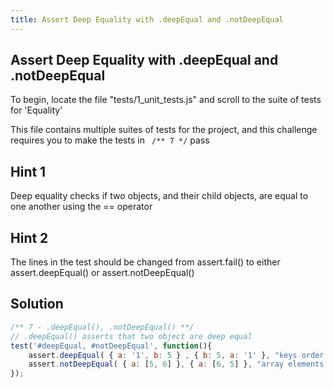 ```yaml
---
title: Assert Deep Equality with .deepEqual and .notDeepEqual
---
```

## Assert Deep Equality with .deepEqual and .notDeepEqual

To begin, locate the file "tests/1_unit_tests.js" and scroll to the suite of tests for 'Equality'

This file contains multiple suites of tests for the project, and this challenge requires you to make the tests in ``` /** 7 */``` pass

## Hint 1

Deep equality checks if two objects, and their child objects, are equal to one another using the == operator

## Hint 2

The lines in the test should be changed from assert.fail() to either assert.deepEqual() or assert.notDeepEqual()

## Solution
```js
/** 7 - .deepEqual(), .notDeepEqual() **/
// .deepEqual() asserts that two object are deep equal
test('#deepEqual, #notDeepEqual', function(){
    assert.deepEqual( { a: '1', b: 5 } , { b: 5, a: '1' }, "keys order doesn't matter" );
    assert.notDeepEqual( { a: [5, 6] }, { a: [6, 5] }, "array elements position does matter !!" );
});
```